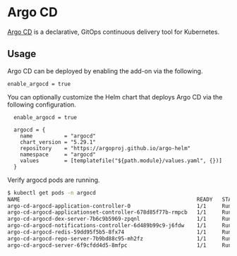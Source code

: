 # Argo CD

[Argo CD](https://argo-cd.readthedocs.io/en/stable/) is a declarative, GitOps continuous delivery tool for Kubernetes. 

## Usage

Argo CD can be deployed by enabling the add-on via the following.

```hcl
enable_argocd = true
```

You can optionally customize the Helm chart that deploys Argo CD via the following configuration.

```hcl
  enable_argocd = true

  argocd = {
    name          = "argocd"
    chart_version = "5.29.1"
    repository    = "https://argoproj.github.io/argo-helm"
    namespace     = "argocd"
    values        = [templatefile("${path.module}/values.yaml", {})]
  }

```

Verify argocd pods are running.

```sh
$ kubectl get pods -n argocd
NAME                                                        READY   STATUS    RESTARTS   AGE
argo-cd-argocd-application-controller-0                     1/1     Running   0          146m
argo-cd-argocd-applicationset-controller-678d85f77b-rmpcb   1/1     Running   0          146m
argo-cd-argocd-dex-server-7b6c9b5969-zpqnl                  1/1     Running   0          146m
argo-cd-argocd-notifications-controller-6d489b99c9-j6fdw    1/1     Running   0          146m
argo-cd-argocd-redis-59dd95f5b5-8fx74                       1/1     Running   0          146m
argo-cd-argocd-repo-server-7b9bd88c95-mh2fz                 1/1     Running   0          146m
argo-cd-argocd-server-6f9cfdd4d5-8mfpc                      1/1     Running   0          146m
```
